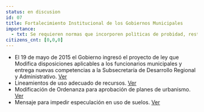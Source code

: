 ```yaml
---
status: en discusion
id: 07
title: Fortalecimiento Institucional de los Gobiernos Municipales 
importance:
  - txt: Se requieren normas que incorporen polìticas de probidad, restricciones a la contratación de personal en meses anteriores a las campañas políticas, altos estándares de gestión e información financiera (con el debido apoyo del gobierno central en su implementación) y la realización periódica de auditorías por parte de la CGR.
citizens_cnt: [0,0,0]
---
```


* El 19 de mayo de 2015 el Gobierno ingresó el proyecto de ley que Modifica disposiciones aplicables a los funcionarios municipales y entrega nuevas competencias a la Subsecretaría de Desarrollo Regional y Administrativo. [Ver](http://camara.cl/pley/pley_detalle.aspx?prmID=10479&prmBL=10057-06)
* Lineamientos de uso adecuado de recursos. [Ver](http://www.agendadeprobidad.gob.cl/?ver=2268)
* Modificación de Ordenanza para aprobación de planes de urbanismo. [Ver](http://www.agendadeprobidad.gob.cl/?ver=2273)
* Mensaje para impedir especulación en uso de suelos. [Ver](http://www.agendadeprobidad.gob.cl/?ver=2277)
